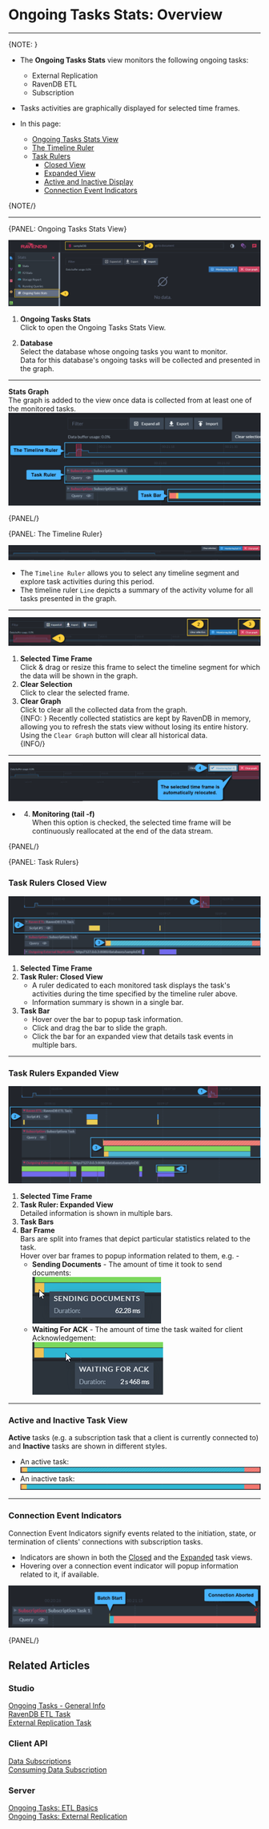 ﻿# Ongoing Tasks Stats: Overview
---

{NOTE: }

* The **Ongoing Tasks Stats** view monitors the following ongoing tasks:  
   * External Replication  
   * RavenDB ETL  
   * Subscription  
* Tasks activities are graphically displayed for selected time frames.  

* In this page:  
   * [Ongoing Tasks Stats View](../../../../studio/database/stats/ongoing-tasks-stats/overview#ongoing-tasks-stats-view)  
   * [The Timeline Ruler](../../../../studio/database/stats/ongoing-tasks-stats/overview#the-timeline-ruler)  
   * [Task Rulers](../../../../studio/database/stats/ongoing-tasks-stats/overview#task-rulers)  
      * [Closed View](../../../../studio/database/stats/ongoing-tasks-stats/overview#task-rulers-closed-view)  
      * [Expanded View](../../../../studio/database/stats/ongoing-tasks-stats/overview#task-rulers-expanded-view)  
      * [Active and Inactive Display](../../../../studio/database/stats/ongoing-tasks-stats/overview#active-and-inactive-task-view)  
      * [Connection Event Indicators](../../../../studio/database/stats/ongoing-tasks-stats/overview#connection-event-indicators)  

{NOTE/}

---

{PANEL: Ongoing Tasks Stats View}

![Ongoing Tasks Stats View](images/stats-view-01_1-ongoing-tasks-stats-view.png "Ongoing Tasks Stats View")

1. **Ongoing Tasks Stats**  
   Click to open the Ongoing Tasks Stats View.  

2. **Database**  
   Select the database whose ongoing tasks you want to monitor.  
   Data for this database's ongoing tasks will be collected and presented in the graph.  

---

**Stats Graph**  
The graph is added to the view once data is collected from at least one of the monitored tasks.  
![Ongoing Tasks Stats Graph](images/stats-view-01_2-rulers-and-bars.png "Ongoing Tasks Stats Graph")

{PANEL/}

{PANEL: The Timeline Ruler}

![The Timeline Ruler](images/stats-view-02-the-timeline-ruler.png "The Timeline Ruler")

* The `Timeline Ruler` allows you to select any timeline segment and explore task activities during this period.  
* The timeline ruler `Line` depicts a summary of the activity volume for all tasks presented in the graph.  

---

![Timeline Ruler Actions](images/stats-view-03-selection-and-clear-buttons.png "Timeline Ruler Actions")

1. **Selected Time Frame**  
   Click & drag or resize this frame to select the timeline segment for which the data will be shown in the graph.  
2. **Clear Selection**  
   Click to clear the selected frame.  
3. **Clear Graph**  
   Click to clear all the collected data from the graph.  
   {INFO: }
   Recently collected statistics are kept by RavenDB in memory, allowing you to 
   refresh the stats view without losing its entire history.  
   Using the `Clear Graph` button will clear all historical data.  
   {INFO/}

---

![Tail Stream End](images/stats-view-04-monitor-tail.png "Tail Stream End")

* 4. **Monitoring (tail -f)**  
  When this option is checked, the selected time frame will be continuously reallocated at the end of the data stream.  

{PANEL/}

{PANEL: Task Rulers}

### Task Rulers Closed View

![Task Rulers Closed Views](images/stats-view-05-task-rulers-closed-views.png "Task Rulers Closed Views")

1. **Selected Time Frame**  
2. **Task Ruler: Closed View**  
     * A ruler dedicated to each monitored task displays the task's activities during 
       the time specified by the timeline ruler above.  
     * Information summary is shown in a single bar.  
3. **Task Bar**  
     * Hover over the bar to popup task information.  
     * Click and drag the bar to slide the graph.  
     * Click the bar for an expanded view that details task events in multiple bars.  

---

### Task Rulers Expanded View

![Task Rulers Expanded Views](images/stats-view-06-task-rulers-expanded-views.png "Task Rulers Expanded Views")

1. **Selected Time Frame**  
2. **Task Ruler: Expanded View**  
   Detailed information is shown in multiple bars.  
3. **Task Bars**  
4. **Bar Frame**  
   Bars are split into frames that depict particular statistics related to the task.  
   Hover over bar frames to popup information related to them, e.g. -  
    * **Sending Documents** - The amount of time it took to send documents:  
      ![Sending Documents](images/stats-view-sending-documents.png "Sending Documents")
    * **Waiting For ACK** - The amount of time the task waited for client Acknowledgement:  
      ![Waiting For Ack](images/stats-view-waiting-for-ack.png "WWaiting For Ack")

---

### Active and Inactive Task View

**Active** tasks (e.g. a subscription task that a client is currently connected to) 
and **Inactive** tasks are shown in different styles.  

* An active task:  
  ![Active Task](images/stats-view-active-task.png "Active Task")
* An inactive task:  
  ![Inactive Task](images/stats-view-inactive-task.png "Inactive Task")

---

### Connection Event Indicators

Connection Event Indicators signify events related to the initiation, state, or 
termination of clients' connections with subscription tasks.  

* Indicators are shown in both the [Closed](../../../../studio/database/stats/ongoing-tasks-stats/overview#task-rulers-closed-view) 
  and the [Expanded](../../../../studio/database/stats/ongoing-tasks-stats/overview#task-rulers-expanded-view) 
  task views.  
* Hovering over a connection event indicator will popup information related to it, if available.  

![Connection Event Indicators](images/stats-view-connection-indicators.png "Connection Event Indicators")


{PANEL/}


## Related Articles  

### Studio  
[Ongoing Tasks - General Info](../../../../studio/database/tasks/ongoing-tasks/general-info)  
[RavenDB ETL Task](../../../../studio/database/tasks/ongoing-tasks/ravendb-etl-task)  
[External Replication Task](../../../../studio/database/tasks/ongoing-tasks/external-replication-task)  
### Client API  
[Data Subscriptions](../../../../client-api/data-subscriptions/what-are-data-subscriptions)  
[Consuming Data Subscription](../../../../client-api/data-subscriptions/consumption/how-to-consume-data-subscription)  

### Server  
[Ongoing Tasks: ETL Basics](../../../../server/ongoing-tasks/etl/basics#ongoing-tasks-etl-basics)  
[Ongoing Tasks: External Replication](../../../../server/ongoing-tasks/external-replication)  
